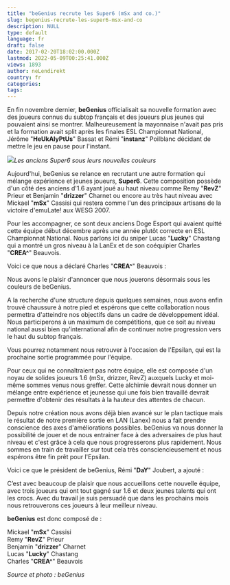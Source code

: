 ```yaml
---
title: "beGenius recrute les Super6 (mSx and co.)"
slug: begenius-recrute-les-super6-msx-and-co
description: NULL
type: default
language: fr
draft: false
date: 2017-02-20T18:02:00.000Z
lastmod: 2022-05-09T00:25:41.000Z
views: 1893
author: neLendirekt
country: fr
categories:
tags:
---
```

En fin novembre dernier, **beGenius** officialisait sa nouvelle formation avec des joueurs connus du subtop français et des joueurs plus jeunes qui pouvaient ainsi se montrer. Malheureusement la mayonnaise n'avait pas pris et la formation avait split après les finales ESL Championnat National, Jérôme "**HeUkAlyPtUs**" Bassat et Rémi "**instanz**" Poilblanc décidant de mettre le jeu en pause pour l'instant.

![](/storage/images/58ab304b0ca29_c5ig5ocxuaat-5fpng.png)_Les anciens Super6 sous leurs nouvelles couleurs_ 

Aujourd'hui, beGenius se relance en recrutant une autre formation qui mélange expérience et jeunes joueurs, **Super6**. Cette composition possède d'un côté des anciens d'1.6 ayant joué au haut niveau comme Remy "**RevZ**" Prieur et Benjamin "**drizzer**" Charnet ou encore au très haut niveau avec Mickael "**mSx**" Cassisi qui restera comme l'un des principaux artisans de la victoire d'emuLate! aux WESG 2007.

Pour les accompagner, ce sont deux anciens Doge Esport qui avaient quitté cette équipe début décembre après une année plutôt correcte en ESL Championnat National. Nous parlons ici du sniper Lucas "**Lucky**" Chastang qui a montré un gros niveau à la LanEx et de son coéquipier Charles "**CREA^**" Beauvois.

Voici ce que nous a déclaré Charles "**CREA^**" Beauvois :

Nous avons le plaisir d'annoncer que nous jouerons désormais sous les couleurs de beGenius.   
  
A la recherche d'une structure depuis quelques semaines, nous avons enfin trouvé chaussure à notre pied et espérons que cette collaboration nous permettra d'atteindre nos objectifs dans un cadre de développement idéal. Nous participerons à un maximum de compétitions, que ce soit au niveau national aussi bien qu'international afin de continuer notre progression vers le haut du subtop français.   
  
Vous pourrez notamment nous retrouver à l'occasion de l'Epsilan, qui est la prochaine sortie programmée pour l'équipe.   
  
Pour ceux qui ne connaîtraient pas notre équipe, elle est composée d'un noyau de solides joueurs 1.6 (mSx, drizzer, RevZ) auxquels Lucky et moi-même sommes venus nous greffer. Cette alchimie devrait nous donner un mélange entre expérience et jeunesse qui une fois bien travaillé devrait permettre d'obtenir des résultats à la hauteur des attentes de chacun.   
  
Depuis notre création nous avons déjà bien avancé sur le plan tactique mais le résultat de notre première sortie en LAN (Lanex) nous a fait prendre conscience des axes d'améliorations possibles. beGenius va nous donner la possibilité de jouer et de nous entrainer face à des adversaires de plus haut niveau et c'est grâce à cela que nous progresserons plus rapidement. Nous sommes en train de travailler sur tout cela très consciencieusement et nous espérons être fin prêt pour l'Epsilan. 

Voici ce que le président de beGenius, Rémi "**DaY**" Joubert, a ajouté :

C’est avec beaucoup de plaisir que nous accueillons cette nouvelle équipe, avec trois joueurs qui ont tout gagné sur 1.6 et deux jeunes talents qui ont les crocs. Avec du travail je suis persuadé que dans les prochains mois nous retrouverons ces joueurs à leur meilleur niveau. 

**beGenius** est donc composé de :

Mickael "**mSx**" Cassisi  
Remy "**RevZ**" Prieur  
Benjamin "**drizzer**" Charnet  
Lucas "**Lucky**" Chastang  
Charles "**CREA^**" Beauvois

_Source et photo : beGenius_
